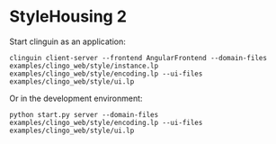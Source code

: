 # StyleHousing 2



Start clinguin as an application:

```shell
clinguin client-server --frontend AngularFrontend --domain-files examples/clingo_web/style/instance.lp examples/clingo_web/style/encoding.lp --ui-files examples/clingo_web/style/ui.lp
```

Or in the development environment:

```shell
python start.py server --domain-files examples/clingo_web/style/encoding.lp --ui-files examples/clingo_web/style/ui.lp
```

